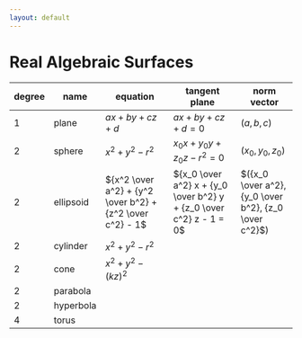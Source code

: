 ```yaml
---
layout: default
---
```


Real Algebraic Surfaces
======

degree | name | equation | tangent plane | norm vector
---|---|---|---|---
1 | plane | $ax + by + cz + d$ | $ax + by + cz + d = 0$ | $(a, b, c)$
2 | sphere | $x^2 + y^2 - r^2$ | $x_0 x + y_0 y + z_0 z - r^2 = 0$ | $(x_0, y_0, z_0)$
2 | ellipsoid | ${x^2 \over a^2} + {y^2 \over b^2} + {z^2 \over c^2} - 1$ | ${x_0 \over a^2} x + {y_0 \over b^2} y + {z_0 \over c^2} z - 1 = 0$ | $({x_0 \over a^2}, {y_0 \over b^2}, {z_0 \over c^2}$)
2 | cylinder | $x^2 + y^2 - r^2$ |
2 | cone | $x^2 + y^2 - (kz)^2$ |
2 | parabola |
2 | hyperbola |
4 | torus |
